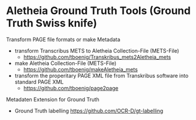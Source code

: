 # Aletheia Ground Truth Tools (Ground Truth Swiss knife)

Transform PAGE file formats or make Metadata
- transform Transcribus METS to Aletheia Collection-File (METS-File)  
  - https://github.com/tboenig/Transkribus_mets2Aletheia_mets
- make Aletheia Collection-File (METS-File) 
  - https://github.com/tboenig/makeAletheia_mets
- transform the properitary PAGE XML file from Transkribus software into standard PAGE XML 
  - https://github.com/tboenig/page2page

Metadaten Extension for Ground Truth
- Ground Truth labelling https://github.com/OCR-D/gt-labelling
